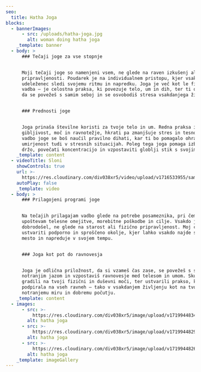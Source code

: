 ```yaml
---
seo:
  title: Hatha Joga
blocks:
  - bannerImages:
      - src: /uploads/hatha-joga.jpg
        alt: woman doing hatha joga
    _template: banner
  - body: >
      ### Tečaji joge za vse stopnje


      Moji tečaji joge so namenjeni vsem, ne glede na raven izkušenj ali telesne
      pripravljenosti. Poudarek je na individualnem pristopu, kjer vsak
      udeleženec sledi svojemu ritmu in napredku. Joga je več kot le fizična
      vadba – je celostna praksa, ki povezuje telo, um in dih, ter ti omogoča,
      da se povežeš s samim seboj in se osvobodiš stresa vsakdanjega življenja.


      ### Prednosti joge


      Joga prinaša številne koristi za tvoje telo in um. Redna praksa izboljšuje
      gibljivost, moč in ravnotežje, hkrati pa zmanjšuje stres in tesnobo. Z
      vadbo joge se boš naučil pravilno dihati, kar ti bo pomagalo ohranjati
      umirjenost tudi v stresnih situacijah. Poleg tega joga pomaga izboljšati
      držo, povečati koncentracijo in vzpostaviti globlji stik s svojim telesom.
    _template: content
  - videoTitle: Sloni
    showControls: true
    url: >-
      https://res.cloudinary.com/div038xr5/video/upload/v1716533955/samples/elephants.mp4
    autoPlay: false
    _template: video
  - body: >
      ### Prilagojeni programi joge


      Na tečajih prilagajam vadbo glede na potrebe posameznika, pri čemer
      upoštevam telesne omejitve, morebitne poškodbe in cilje. Vsakdo je
      dobrodošel, ne glede na starost ali fizično pripravljenost. Moj cilj je
      ustvariti podporno in sproščeno okolje, kjer lahko vsakdo najde svoje
      mesto in napreduje v svojem tempu.


      ### Joga kot pot do ravnovesja


      Joga je odlična priložnost, da si vzameš čas zase, se povežeš s svojim
      notranjim jazom in vzpostaviš ravnovesje med telesom in umom. Skupaj bomo
      gradili na tvoji fizični in duševni moči, ter ustvarili prakso, ki te bo
      podpirala na vseh ravneh – tako v vsakdanjem življenju kot na tvoji poti k
      notranjemu miru in dobremu počutju.
    _template: content
  - images:
      - src: >-
          https://res.cloudinary.com/div038xr5/image/upload/v1719944834/zdrava-rutina/hatha-joga/hatha_20yoga_201178187_1280_zzazxq.jpg
        alt: hatha joga
      - src: >-
          https://res.cloudinary.com/div038xr5/image/upload/v1719944829/zdrava-rutina/hatha-joga/Hatha_20Yoga_20Foundations.jpg_nxxnka.jpg
        alt: hatha joga
      - src: >-
          https://res.cloudinary.com/div038xr5/image/upload/v1719944826/zdrava-rutina/hatha-joga/78635074_t7h4yw.jpg
        alt: hatha joga
    _template: imageGallery
---
```



